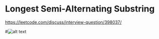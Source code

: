 # Longest Semi-Alternating Substring

https://leetcode.com/discuss/interview-question/398037/

#![alt text](https://assets.leetcode.com/users/abhishekgwal/image_1569205901.png "Description") 
